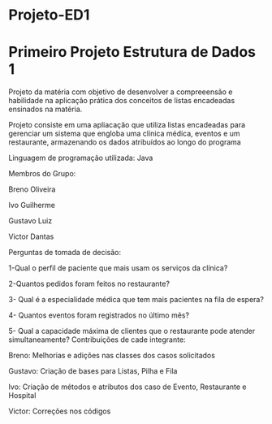 # Projeto-ED1
# Primeiro Projeto Estrutura de Dados 1

Projeto da matéria com objetivo de desenvolver a compreeensão e habilidade na aplicação prática dos conceitos de listas encadeadas ensinados na matéria.

Projeto consiste em uma apliacação que utiliza listas encadeadas para gerenciar um sistema que engloba uma clínica médica, eventos e um restaurante, armazenando os dados atribuídos ao longo do programa

Linguagem de programação utilizada:
Java

Membros do Grupo:

Breno Oliveira

Ivo Guilherme

Gustavo Luiz

Victor Dantas

Perguntas de tomada de decisão:

1-Qual o perfil de paciente que mais usam os serviços da clínica?

2-Quantos pedidos foram feitos no restaurante? 

3- Qual é a especialidade médica que tem mais pacientes na fila de espera?

4- Quantos eventos foram registrados no último mês?

5- Qual a capacidade máxima de clientes que o restaurante pode atender simultaneamente?
Contribuições de cade integrante:

Breno:
Melhorias e adições nas classes dos casos solicitados

Gustavo:
Criação de bases para Listas, Pilha e Fila

Ivo:
Criação de métodos e atributos dos caso de Evento, Restaurante e Hospital

Victor:
Correções nos códigos 

